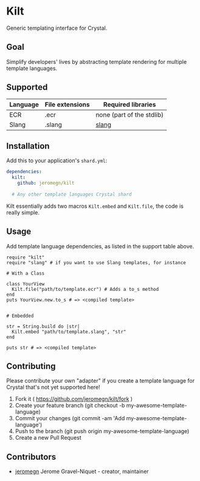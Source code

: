 # Kilt

Generic templating interface for Crystal.

## Goal

Simplify developers' lives by abstracting template rendering for multiple template languages.

## Supported

| Language | File extensions | Required libraries |
| -------- | --------------- | ------------------ |
| ECR      | .ecr            | none (part of the stdlib) |
| Slang    | .slang          | [slang](https://github.com/jeromegn/slang) |

## Installation

Add this to your application's `shard.yml`:

```yaml
dependencies:
  kilt:
    github: jeromegn/kilt
  
  # Any other template languages Crystal shard
```

Kilt essentially adds two macros `Kilt.embed` and `Kilt.file`, the code is really simple.

## Usage

Add template language dependencies, as listed in the support table above.

```crystal
require "kilt"
require "slang" # if you want to use Slang templates, for instance

# With a Class

class YourView
  Kilt.file("path/to/template.ecr") # Adds a to_s method
end
puts YourView.new.to_s # => <compiled template>


# Embedded

str = String.build do |str|
  Kilt.embed "path/to/template.slang", "str"
end

puts str # => <compiled template>
```

## Contributing

Please contribute your own "adapter" if you create a template language for Crystal that's not yet supported here!

1. Fork it ( https://github.com/jeromegn/kilt/fork )
2. Create your feature branch (git checkout -b my-awesome-template-language)
3. Commit your changes (git commit -am 'Add my-awesome-template-language')
4. Push to the branch (git push origin my-awesome-template-language)
5. Create a new Pull Request

## Contributors

- [jeromegn](https://github.com/jeromegn) Jerome Gravel-Niquet - creator, maintainer
